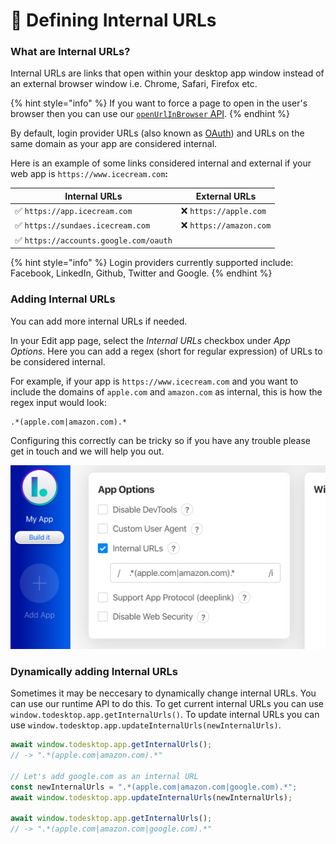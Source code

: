 # 🔗 Defining Internal URLs

### What are Internal URLs?

Internal URLs are links that open within your desktop app window instead of an external browser window i.e. Chrome, Safari, Firefox etc.

{% hint style="info" %}
If you want to force a page to open in the user's browser then you can use our [`openUrlInBrowser` API](../javascript-api/navigation.md#open-a-url-in-the-users-default-browser).
{% endhint %}

By default, login provider URLs (also known as [OAuth](https://en.wikipedia.org/wiki/OAuth)) and URLs on the same domain as your app are considered internal.

Here is an example of some links considered internal and external if your web app is `https://www.icecream.com`**:**

| Internal URLs                         | External URLs          |
| ------------------------------------- | ---------------------- |
| ✅ `https://app.icecream.com`          | ❌ `https://apple.com`  |
| ✅ `https://sundaes.icecream.com`      | ❌ `https://amazon.com` |
| ✅ `https://accounts.google.com/oauth` |                        |

{% hint style="info" %}
Login providers currently supported include: Facebook, LinkedIn, Github, Twitter and Google.
{% endhint %}

### Adding Internal URLs

You can add more internal URLs if needed. 

In your Edit app page, select the _Internal URLs_ checkbox under _App Options_. Here you can add a regex (short for regular expression) of URLs to be considered internal.

For example, if your app is `https://www.icecream.com` and you want to include the domains of `apple.com` and `amazon.com` as internal, this is how the regex input would look:

```
.*(apple.com|amazon.com).*
```

Configuring this correctly can be tricky so if you have any trouble please get in touch and we will help you out.

![Editing Internal URLs on the Edit App page](<../.gitbook/assets/image (7).png>)

### Dynamically adding Internal URLs

Sometimes it may be neccesary to dynamically change internal URLs. You can use our runtime API to do this. To get current internal URLs you can use `window.todesktop.app.getInternalUrls()`. To update internal URLs you can use `window.todesktop.app.updateInternalUrls(newInternalUrls)`.

```javascript
await window.todesktop.app.getInternalUrls();
// -> ".*(apple.com|amazon.com).*"

// Let's add google.com as an internal URL
const newInternalUrls = ".*(apple.com|amazon.com|google.com).*";
await window.todesktop.app.updateInternalUrls(newInternalUrls);

await window.todesktop.app.getInternalUrls();
// -> ".*(apple.com|amazon.com|google.com).*"
```

